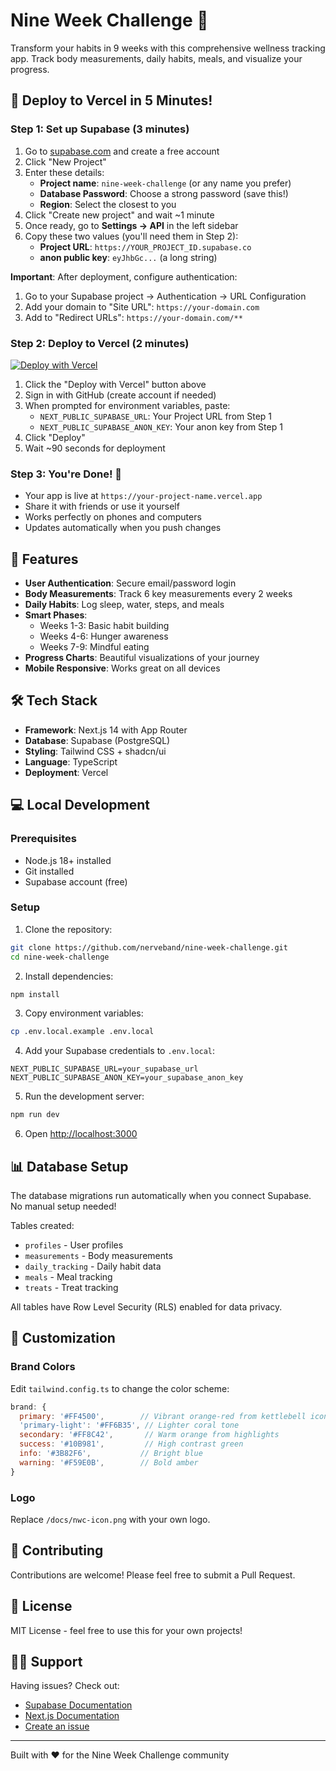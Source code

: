 # Nine Week Challenge 🎯

Transform your habits in 9 weeks with this comprehensive wellness tracking app. Track body measurements, daily habits, meals, and visualize your progress.

## 🚀 Deploy to Vercel in 5 Minutes!

### Step 1: Set up Supabase (3 minutes)

1. Go to [supabase.com](https://supabase.com) and create a free account
2. Click "New Project"
3. Enter these details:
   - **Project name**: `nine-week-challenge` (or any name you prefer)
   - **Database Password**: Choose a strong password (save this!)
   - **Region**: Select the closest to you
4. Click "Create new project" and wait ~1 minute
5. Once ready, go to **Settings → API** in the left sidebar
6. Copy these two values (you'll need them in Step 2):
   - **Project URL**: `https://YOUR_PROJECT_ID.supabase.co`
   - **anon public key**: `eyJhbGc...` (a long string)

**Important**: After deployment, configure authentication:
1. Go to your Supabase project → Authentication → URL Configuration
2. Add your domain to "Site URL": `https://your-domain.com`
3. Add to "Redirect URLs": `https://your-domain.com/**`

### Step 2: Deploy to Vercel (2 minutes)

[![Deploy with Vercel](https://vercel.com/button)](https://vercel.com/new/clone?repository-url=https://github.com/nerveband/nine-week-challenge&env=NEXT_PUBLIC_SUPABASE_URL,NEXT_PUBLIC_SUPABASE_ANON_KEY&envDescription=Required%20Supabase%20credentials&envLink=https://github.com/nerveband/nine-week-challenge/blob/main/.env.local.example&project-name=nine-week-challenge&repository-name=nine-week-challenge)

1. Click the "Deploy with Vercel" button above
2. Sign in with GitHub (create account if needed)
3. When prompted for environment variables, paste:
   - `NEXT_PUBLIC_SUPABASE_URL`: Your Project URL from Step 1
   - `NEXT_PUBLIC_SUPABASE_ANON_KEY`: Your anon key from Step 1
4. Click "Deploy"
5. Wait ~90 seconds for deployment

### Step 3: You're Done! 🎉

- Your app is live at `https://your-project-name.vercel.app`
- Share it with friends or use it yourself
- Works perfectly on phones and computers
- Updates automatically when you push changes

## 📱 Features

- **User Authentication**: Secure email/password login
- **Body Measurements**: Track 6 key measurements every 2 weeks
- **Daily Habits**: Log sleep, water, steps, and meals
- **Smart Phases**: 
  - Weeks 1-3: Basic habit building
  - Weeks 4-6: Hunger awareness
  - Weeks 7-9: Mindful eating
- **Progress Charts**: Beautiful visualizations of your journey
- **Mobile Responsive**: Works great on all devices

## 🛠 Tech Stack

- **Framework**: Next.js 14 with App Router
- **Database**: Supabase (PostgreSQL)
- **Styling**: Tailwind CSS + shadcn/ui
- **Language**: TypeScript
- **Deployment**: Vercel

## 💻 Local Development

### Prerequisites

- Node.js 18+ installed
- Git installed
- Supabase account (free)

### Setup

1. Clone the repository:
```bash
git clone https://github.com/nerveband/nine-week-challenge.git
cd nine-week-challenge
```

2. Install dependencies:
```bash
npm install
```

3. Copy environment variables:
```bash
cp .env.local.example .env.local
```

4. Add your Supabase credentials to `.env.local`:
```
NEXT_PUBLIC_SUPABASE_URL=your_supabase_url
NEXT_PUBLIC_SUPABASE_ANON_KEY=your_supabase_anon_key
```

5. Run the development server:
```bash
npm run dev
```

6. Open [http://localhost:3000](http://localhost:3000)

## 📊 Database Setup

The database migrations run automatically when you connect Supabase. No manual setup needed!

Tables created:
- `profiles` - User profiles
- `measurements` - Body measurements
- `daily_tracking` - Daily habit data
- `meals` - Meal tracking
- `treats` - Treat tracking

All tables have Row Level Security (RLS) enabled for data privacy.

## 🎨 Customization

### Brand Colors

Edit `tailwind.config.ts` to change the color scheme:

```javascript
brand: {
  primary: '#FF4500',        // Vibrant orange-red from kettlebell icon
  'primary-light': '#FF6B35', // Lighter coral tone
  secondary: '#FF8C42',       // Warm orange from highlights
  success: '#10B981',         // High contrast green
  info: '#3B82F6',           // Bright blue
  warning: '#F59E0B',        // Bold amber
}
```

### Logo

Replace `/docs/nwc-icon.png` with your own logo.

## 🤝 Contributing

Contributions are welcome! Please feel free to submit a Pull Request.

## 📄 License

MIT License - feel free to use this for your own projects!

## 🙋‍♀️ Support

Having issues? Check out:
- [Supabase Documentation](https://supabase.com/docs)
- [Next.js Documentation](https://nextjs.org/docs)
- [Create an issue](https://github.com/nerveband/nine-week-challenge/issues)

---

Built with ❤️ for the Nine Week Challenge community
